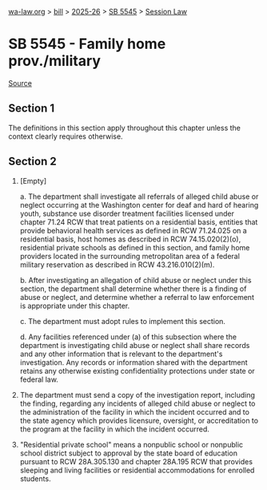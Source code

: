 [wa-law.org](/) > [bill](/bill/) > [2025-26](/bill/2025-26/) > [SB 5545](/bill/2025-26/sb/5545/) > [Session Law](/bill/2025-26/sb/5545/S.SL/)

# SB 5545 - Family home prov./military

[Source](http://lawfilesext.leg.wa.gov/biennium/2025-26/Pdf/Bills/Session%20Laws/Senate/5545-S.SL.pdf)

## Section 1
The definitions in this section apply throughout this chapter unless the context clearly requires otherwise.

## Section 2
1. [Empty]

    a. The department shall investigate all referrals of alleged child abuse or neglect occurring at the Washington center for deaf and hard of hearing youth, substance use disorder treatment facilities licensed under chapter 71.24 RCW that treat patients on a residential basis, entities that provide behavioral health services as defined in RCW 71.24.025 on a residential basis, host homes as described in RCW 74.15.020(2)(o),  residential private schools as defined in this section, and family home providers located in the surrounding metropolitan area of a federal military reservation as described in RCW 43.216.010(2)(m).

    b. After investigating an allegation of child abuse or neglect under this section, the department shall determine whether there is a finding of abuse or neglect, and determine whether a referral to law enforcement is appropriate under this chapter.

    c. The department must adopt rules to implement this section.

    d. Any facilities referenced under (a) of this subsection where the department is investigating child abuse or neglect shall share records and any other information that is relevant to the department's investigation. Any records or information shared with the department retains any otherwise existing confidentiality protections under state or federal law.

2. The department must send a copy of the investigation report, including the finding, regarding any incidents of alleged child abuse or neglect to the administration of the facility in which the incident occurred and to the state agency which provides licensure, oversight, or accreditation to the program at the facility in which the incident occurred.

3. "Residential private school" means a nonpublic school or nonpublic school district subject to approval by the state board of education pursuant to RCW 28A.305.130 and chapter 28A.195 RCW that provides sleeping and living facilities or residential accommodations for enrolled students.

